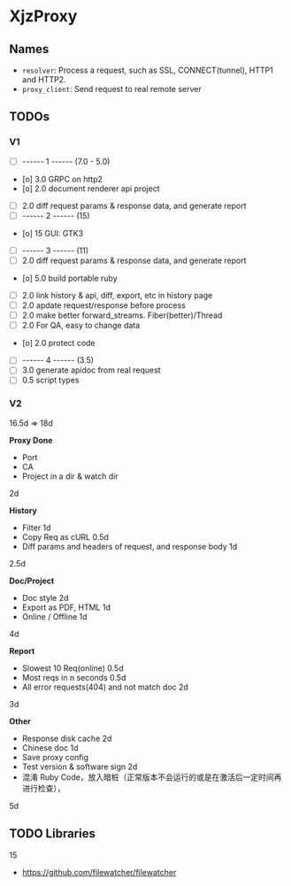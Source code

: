 XjzProxy
=========

## Names

* `resolver`: Process a request, such as SSL, CONNECT(tunnel), HTTP1 and HTTP2.
* `proxy_client`: Send request to real remote server


## TODOs

### V1 

- [ ] ------ 1 ------ (7.0 - 5.0)
- [o] 3.0 GRPC on http2
- [o] 2.0 document renderer api project
- [ ] 2.0 diff request params & response data, and generate report
- [ ] ------ 2 ------ (15)
- [o] 15  GUI: GTK3 
- [ ] ------ 3 ------ (11)
- [ ] 2.0 diff request params & response data, and generate report
- [o] 5.0 build portable ruby
- [ ] 2.0 link history & api, diff, export, etc in history page
- [ ] 2.0 apdate request/response before process
- [ ] 2.0 make better forward_streams. Fiber(better)/Thread 
- [ ] 2.0 For QA, easy to change data
- [o] 2.0 protect code
- [ ] ------ 4 ------ (3.5)
- [ ] 3.0 generate apidoc from real request
- [ ] 0.5 script types

### V2

16.5d => 18d

**Proxy Done**


- Port
- CA
- Project in a dir & watch dir

2d

**History**

- Filter 1d
- Copy Req as cURL 0.5d
- Diff params and headers of request, and response body 1d

2.5d


**Doc/Project**

- Doc style 2d
- Export as PDF, HTML 1d
- Online / Offline 1d

4d

**Report**

- Slowest 10 Req(online) 0.5d
- Most reqs in n seconds 0.5d
- All error requests(404) and not match doc 2d

3d


**Other**

- Response disk cache 2d
- Chinese doc 1d
- Save proxy config
- Test version & software sign 2d
- 混淆 Ruby Code，放入暗桩（正常版本不会运行的或是在激活后一定时间再进行检查），

5d



## TODO Libraries

15
* https://github.com/filewatcher/filewatcher
